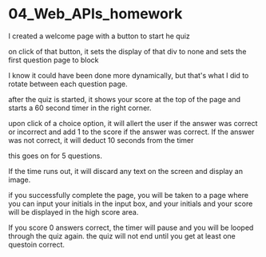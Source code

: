 # 04_Web_APIs_homework

I created a welcome page with a button to start he quiz

on click of that button, it sets the display of that div to none and sets the first question page to block

I know it could have been done more dynamically, but that's what I did to rotate between each question page.

after the quiz is started, it shows your score at the top of the page and starts a 60 second timer in the right corner.

upon click of a choice option, it will allert the user if the answer was correct or incorrect and add 1 to the score if the answer was correct. If the answer was not correct, it will deduct 10 seconds from the timer

this goes on for 5 questions.

If the time runs out, it will discard any text on the screen and display an image.

if you successfully complete the page, you will be taken to a page where you can input your initials in the input box, and your initials and your score will be displayed in the high score area.

If you score 0 answers correct, the timer will pause and you will be looped through the quiz again. the quiz will not end until you get at least one questoin correct.
